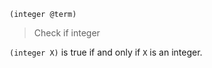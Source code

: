```
(integer @term)
```

> Check if integer

`(integer X)` is true if and only if `X` is an integer.